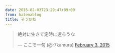 ```yaml
---
date: 2015-02-03T23:29:47+09:00
from: hatenablog
title: そうだね
---
```


<p></p><blockquote class="twitter-tweet" lang="HASH(0x7dd1068)">
<p>絶対に生きて定時に還ろうな</p>— ここで一句 (@r7kamura) <a href="https://twitter.com/r7kamura/status/562535458106667008">February 3, 2015</a>
</blockquote><script async src="//platform.twitter.com/widgets.js" charset="utf-8"></script>

<p><img src="https://pbs.twimg.com/media/B85tYXgCEAAie7b.png:large" alt=""></p>

<p><img src="https://pbs.twimg.com/media/B858jLfCcAATT0r.png:large" alt=""></p>

<p><img src="https://pbs.twimg.com/media/B86GzYSCUAAlLhi.png:large" alt=""></p>

<p><img src="https://pbs.twimg.com/media/B8-W9coIMAEKBKK.png:large" alt=""></p>

